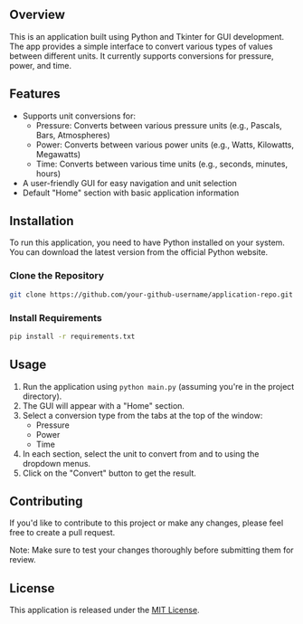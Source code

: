 ## Overview

This is an application built using Python and Tkinter for GUI development. The app provides a simple interface to convert various types of values between different units. It currently supports conversions for pressure, power, and time.

## Features

- Supports unit conversions for:
  - Pressure: Converts between various pressure units (e.g., Pascals, Bars, Atmospheres)
  - Power: Converts between various power units (e.g., Watts, Kilowatts, Megawatts)
  - Time: Converts between various time units (e.g., seconds, minutes, hours)
- A user-friendly GUI for easy navigation and unit selection
- Default "Home" section with basic application information

## Installation

To run this application, you need to have Python installed on your system. You can download the latest version from the official Python website.

### Clone the Repository

```bash
git clone https://github.com/your-github-username/application-repo.git
```

### Install Requirements

```bash
pip install -r requirements.txt
```

## Usage

1. Run the application using `python main.py` (assuming you're in the project directory).
2. The GUI will appear with a "Home" section.
3. Select a conversion type from the tabs at the top of the window:
   - Pressure
   - Power
   - Time
4. In each section, select the unit to convert from and to using the dropdown menus.
5. Click on the "Convert" button to get the result.

## Contributing

If you'd like to contribute to this project or make any changes, please feel free to create a pull request.

Note: Make sure to test your changes thoroughly before submitting them for review.

## License

This application is released under the [MIT License](https://opensource.org/licenses/MIT).
